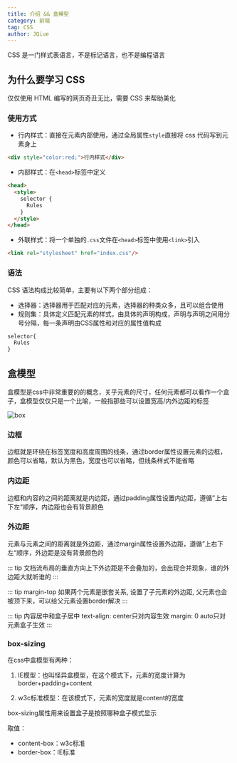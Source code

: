 ```yaml
---
title: 介绍 && 盒模型
category: 前端
tag: CSS
author: JQiue
---
```


CSS 是一门样式表语言，不是标记语言，也不是编程语言

## 为什么要学习 CSS

仅仅使用 HTML 编写的网页奇丑无比，需要 CSS 来帮助美化

### 使用方式

+ 行内样式：直接在元素内部使用，通过全局属性`style`直接将 css 代码写到元素身上

```html
<div style="color:red;">行内样式</div>
```

+ 内部样式：在`<head>`标签中定义

```html
<head>
  <style>
    selector {
      Rules
    }
  </style>
</head>
```

+ 外联样式：将一个单独的`.css`文件在`<head>`标签中使用`<link>`引入

```html
<link rel="stylesheet" href="index.css"/>
```

### 语法

CSS 语法构成比较简单，主要有以下两个部分组成：

+ 选择器：选择器用于匹配对应的元素，选择器的种类众多，且可以组合使用
+ 规则集：具体定义匹配元素的样式，由具体的声明构成，声明与声明之间用分号分隔，每一条声明由CSS属性和对应的属性值构成

``` css
selector{
  Rules
}
```

## 盒模型

盒模型是css中非常重要的的概念，关乎元素的尺寸，任何元素都可以看作一个盒子，盒模型仅仅只是一个比喻，一般指那些可以设置宽高/内外边距的标签

![box](https://gitee.com/jqiue/img_upload/raw/master/images/Snipaste_2020-08-20_17-06-21.png)

### 边框

边框就是环绕在标签宽度和高度周围的线条，通过border属性设置元素的边框，颜色可以省略，默认为黑色，宽度也可以省略，但线条样式不能省略

### 内边距

边框和内容的之间的距离就是内边距，通过padding属性设置内边距，遵循”上右下左“顺序，内边距也会有背景颜色

### 外边距

元素与元素之间的距离就是外边距，通过margin属性设置外边距，遵循”上右下左“顺序，外边距是没有背景颜色的

::: tip
文档流布局的垂直方向上下外边距是不会叠加的，会出现合并现象，谁的外边距大就听谁的
:::

::: tip margin-top
如果两个元素是嵌套关系, 设置了子元素的外边距, 父元素也会被顶下来，可以给父元素设置border解决
:::

::: tip 内容居中和盒子居中
text-align: center只对内容生效
margin: 0 auto只对元素盒子生效
:::

### box-sizing

在css中盒模型有两种：

1. IE模型：也叫怪异盒模型，在这个模式下，元素的宽度计算为border+padding+content

2. w3c标准模型：在该模式下，元素的宽度就是content的宽度

box-sizing属性用来设置盒子是按照哪种盒子模式显示

取值：

+ content-box：w3c标准
+ border-box：IE标准
